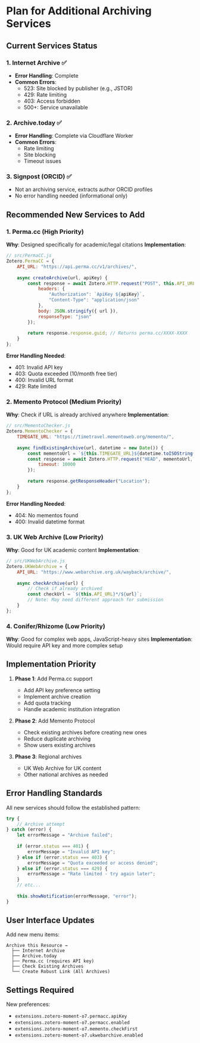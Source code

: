 # Plan for Additional Archiving Services

## Current Services Status

### 1. Internet Archive ✅
- **Error Handling**: Complete
- **Common Errors**:
  - 523: Site blocked by publisher (e.g., JSTOR)
  - 429: Rate limiting
  - 403: Access forbidden
  - 500+: Service unavailable

### 2. Archive.today ✅
- **Error Handling**: Complete via Cloudflare Worker
- **Common Errors**:
  - Rate limiting
  - Site blocking
  - Timeout issues

### 3. Signpost (ORCID) ✅
- Not an archiving service, extracts author ORCID profiles
- No error handling needed (informational only)

## Recommended New Services to Add

### 1. Perma.cc (High Priority)
**Why**: Designed specifically for academic/legal citations
**Implementation**:
```javascript
// src/PermaCC.js
Zotero.PermaCC = {
    API_URL: "https://api.perma.cc/v1/archives/",
    
    async createArchive(url, apiKey) {
        const response = await Zotero.HTTP.request("POST", this.API_URL, {
            headers: {
                "Authorization": `ApiKey ${apiKey}`,
                "Content-Type": "application/json"
            },
            body: JSON.stringify({ url }),
            responseType: "json"
        });
        
        return response.response.guid; // Returns perma.cc/XXXX-XXXX
    }
};
```

**Error Handling Needed**:
- 401: Invalid API key
- 403: Quota exceeded (10/month free tier)
- 400: Invalid URL format
- 429: Rate limited

### 2. Memento Protocol (Medium Priority)
**Why**: Check if URL is already archived anywhere
**Implementation**:
```javascript
// src/MementoChecker.js
Zotero.MementoChecker = {
    TIMEGATE_URL: "https://timetravel.mementoweb.org/memento/",
    
    async findExistingArchive(url, datetime = new Date()) {
        const mementoUrl = `${this.TIMEGATE_URL}${datetime.toISOString()}/${url}`;
        const response = await Zotero.HTTP.request("HEAD", mementoUrl, {
            timeout: 10000
        });
        
        return response.getResponseHeader("Location");
    }
};
```

**Error Handling Needed**:
- 404: No mementos found
- 400: Invalid datetime format

### 3. UK Web Archive (Low Priority)
**Why**: Good for UK academic content
**Implementation**:
```javascript
// src/UKWebArchive.js
Zotero.UKWebArchive = {
    API_URL: "https://www.webarchive.org.uk/wayback/archive/",
    
    async checkArchive(url) {
        // Check if already archived
        const checkUrl = `${this.API_URL}*/${url}`;
        // Note: May need different approach for submission
    }
};
```

### 4. Conifer/Rhizome (Low Priority)
**Why**: Good for complex web apps, JavaScript-heavy sites
**Implementation**: Would require API key and more complex setup

## Implementation Priority

1. **Phase 1**: Add Perma.cc support
   - Add API key preference setting
   - Implement archive creation
   - Add quota tracking
   - Handle academic institution integration

2. **Phase 2**: Add Memento Protocol
   - Check existing archives before creating new ones
   - Reduce duplicate archiving
   - Show users existing archives

3. **Phase 3**: Regional archives
   - UK Web Archive for UK content
   - Other national archives as needed

## Error Handling Standards

All new services should follow the established pattern:

```javascript
try {
    // Archive attempt
} catch (error) {
    let errorMessage = "Archive failed";
    
    if (error.status === 401) {
        errorMessage = "Invalid API key";
    } else if (error.status === 403) {
        errorMessage = "Quota exceeded or access denied";
    } else if (error.status === 429) {
        errorMessage = "Rate limited - try again later";
    }
    // etc...
    
    this.showNotification(errorMessage, "error");
}
```

## User Interface Updates

Add new menu items:
```
Archive this Resource →
  ├── Internet Archive
  ├── Archive.today
  ├── Perma.cc (requires API key)
  ├── Check Existing Archives
  └── Create Robust Link (All Archives)
```

## Settings Required

New preferences:
- `extensions.zotero-moment-o7.permacc.apiKey`
- `extensions.zotero-moment-o7.permacc.enabled`
- `extensions.zotero-moment-o7.memento.checkFirst`
- `extensions.zotero-moment-o7.ukwebarchive.enabled`